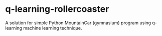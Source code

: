 # q-learning-rollercoaster
A solution for simple Python MountainCar (gymnasium) program using q-learning machine learning technique.   
